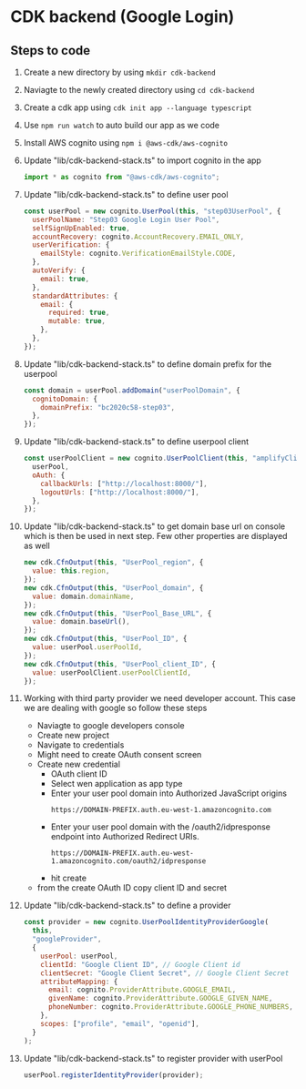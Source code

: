 # CDK backend (Google Login)

## Steps to code

1. Create a new directory by using `mkdir cdk-backend`
2. Naviagte to the newly created directory using `cd cdk-backend`
3. Create a cdk app using `cdk init app --language typescript`
4. Use `npm run watch` to auto build our app as we code
5. Install AWS cognito using `npm i @aws-cdk/aws-cognito`
6. Update "lib/cdk-backend-stack.ts" to import cognito in the app

   ```javascript
   import * as cognito from "@aws-cdk/aws-cognito";
   ```

7. Update "lib/cdk-backend-stack.ts" to define user pool

   ```javascript
   const userPool = new cognito.UserPool(this, "step03UserPool", {
     userPoolName: "Step03 Google Login User Pool",
     selfSignUpEnabled: true,
     accountRecovery: cognito.AccountRecovery.EMAIL_ONLY,
     userVerification: {
       emailStyle: cognito.VerificationEmailStyle.CODE,
     },
     autoVerify: {
       email: true,
     },
     standardAttributes: {
       email: {
         required: true,
         mutable: true,
       },
     },
   });
   ```

8. Update "lib/cdk-backend-stack.ts" to define domain prefix for the userpool

   ```javascript
   const domain = userPool.addDomain("userPoolDomain", {
     cognitoDomain: {
       domainPrefix: "bc2020c58-step03",
     },
   });
   ```

9. Update "lib/cdk-backend-stack.ts" to define userpool client

   ```javascript
   const userPoolClient = new cognito.UserPoolClient(this, "amplifyClient", {
     userPool,
     oAuth: {
       callbackUrls: ["http://localhost:8000/"],
       logoutUrls: ["http://localhost:8000/"],
     },
   });
   ```

10. Update "lib/cdk-backend-stack.ts" to get domain base url on console which is then be used in next step. Few other properties are displayed as well

    ```javascript
    new cdk.CfnOutput(this, "UserPool_region", {
      value: this.region,
    });
    new cdk.CfnOutput(this, "UserPool_domain", {
      value: domain.domainName,
    });
    new cdk.CfnOutput(this, "UserPool_Base_URL", {
      value: domain.baseUrl(),
    });
    new cdk.CfnOutput(this, "UserPool_ID", {
      value: userPool.userPoolId,
    });
    new cdk.CfnOutput(this, "UserPool_client_ID", {
      value: userPoolClient.userPoolClientId,
    });
    ```

11. Working with third party provider we need developer account. This case we are dealing with google so follow these steps

    - Naviagte to google developers console
    - Create new project
    - Navigate to credentials
    - Might need to create OAuth consent screen
    - Create new credential
      - OAuth client ID
      - Select wen application as app type
      - Enter your user pool domain into Authorized JavaScript origins
        ```
        https://DOMAIN-PREFIX.auth.eu-west-1.amazoncognito.com
        ```
      - Enter your user pool domain with the /oauth2/idpresponse endpoint into Authorized Redirect URIs.
        ```
        https://DOMAIN-PREFIX.auth.eu-west-1.amazoncognito.com/oauth2/idpresponse
        ```
      - hit create
    - from the create OAuth ID copy client ID and secret

12. Update "lib/cdk-backend-stack.ts" to define a provider

    ```javascript
    const provider = new cognito.UserPoolIdentityProviderGoogle(
      this,
      "googleProvider",
      {
        userPool: userPool,
        clientId: "Google Client ID", // Google Client id
        clientSecret: "Google Client Secret", // Google Client Secret
        attributeMapping: {
          email: cognito.ProviderAttribute.GOOGLE_EMAIL,
          givenName: cognito.ProviderAttribute.GOOGLE_GIVEN_NAME,
          phoneNumber: cognito.ProviderAttribute.GOOGLE_PHONE_NUMBERS,
        },
        scopes: ["profile", "email", "openid"],
      }
    );
    ```

13. Update "lib/cdk-backend-stack.ts" to register provider with userPool

    ```javascript
    userPool.registerIdentityProvider(provider);
    ```
